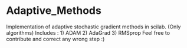 # Adaptive_Methods
Implementation of adaptive stochastic gradient methods in scilab. (Only algorithms)
Includes : 1) ADAM 2) AdaGrad 3) RMSprop
Feel free to contribute and correct any wrong step :)
